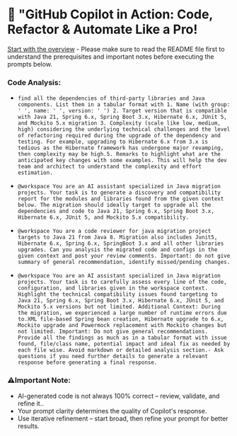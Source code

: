 # 🚀 "GitHub Copilot in Action: Code, Refactor & Automate Like a Pro!

[Start with the overview](../Overview.md) - Please make sure to read the README file first to understand the prerequisites and important notes before executing the prompts below.

### Code Analysis:
- `find all the dependencies of third-party libraries and Java components. List them in a tabular format with 1. Name (with group: ' ', name: ' ', version: ' ') 2. Target version that is compatible with Java 21, Spring 6.x, Spring Boot 3.x, Hibernate 6.x, JUnit 5, and Mockito 5.x migration 3. Complexity (scale like low, medium, high) considering the underlying technical challenges and the level of refactoring required during the upgrade of the dependency and testing. For example, upgrading to Hibernate 6.x from 3.x is tedious as the Hibernate framework has undergone major revamping, then complexity may be high.5. Remarks to highlight what are the anticipated key changes with some examples. This will help the dev team and architect to understand the complexity and effort estimation.`

- `@workspace You are an AI assistant specialized in Java migration projects. Your task is to generate a discovery and compatibility report for the modules and libraries found from the given context below. The migration should ideally target to upgrade all the dependencies and code to Java 21, Spring 6.x, Spring Boot 3.x, Hibernate 6.x, JUnit 5, and Mockito 5.x compatibility.`

- `@workspace You are a code reviewer for java migration project targets to Java 21 from Java 8. Migration also includes Junit5, Hibernate 6.x, Spring 6.x, SpringBoot 3.x and all other libraries upgrades. Can you analysis the migrated code and configs in the given context and post your review comments. Important: do not give summary of general recommendation, identify missed/pending changes.`

- `@workspace You are an AI assistant specialized in Java migration projects. Your task is to carefully assess every line of the code, configuration, and libraries given in the workspace context. Highlight the technical compatibility issues found targeting to Java 21, Spring 6.x, Spring Boot 3.x, Hibernate 6.x, JUnit 5, and Mockito 5.x versions but not limited. Additional Context: During the migration, we experienced a large number of runtime errors due to.XML file-based Spring bean creation, Hibernate upgrade to 6.x, Mockito upgrade and Powermock replacement with Mockito changes but not limited. Important: Do not give general recommendations. Provide all the findings as much as in a tabular format with issue found, file/class name, potential impact and ideal fix as needed by each file wise. Avoid markdown or detailed analysis section.- Ask questions if you need further details to generate a relevant response before generating a final response.`

### ⚠️Important Note:
- AI-generated code is not always 100% correct – review, validate, and refine it..
- Your prompt clarity determines the quality of Copilot's response.
- Use iterative refinement – start broad, then refine your prompt for better results.